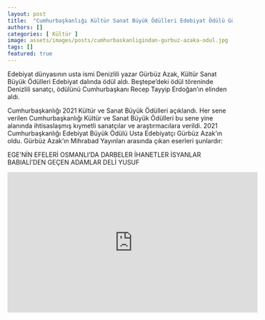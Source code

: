 ```yaml
---
layout: post
title:  "Cumhurbaşkanlığı Kültür Sanat Büyük Ödülleri Edebiyat Ödülü Gürbüz Azak'ın"
authors: []
categories: [ Kültür ]
image: assets/images/posts/cumhurbaskanligindan-gurbuz-azaka-odul.jpg
tags: []
featured: true
---
```


Edebiyat dünyasının usta ismi Denizlili yazar Gürbüz Azak, Kültür Sanat Büyük Ödülleri Edebiyat dalında ödül aldı. Beştepe’deki ödül töreninde Denizlili sanatçı, ödülünü Cumhurbaşkanı Recep Tayyip Erdoğan’ın elinden aldı.

Cumhurbaşkanlığı 2021 Kültür ve Sanat Büyük Ödülleri açıklandı. Her sene verilen Cumhurbaşkanlığı Kültür ve Sanat Büyük Ödülleri bu sene yine alanında ihtisaslaşmış kıymetli sanatçılar ve araştırmacılara verildi. 2021 Cumhurbaşkanlığı Edebiyat Büyük Ödülü Usta Edebiyatçı Gürbüz Azak’ın oldu. Gürbüz Azak’ın Mihrabad Yayınları arasında çıkan eserleri şunlardır:

EGE’NİN EFELERİ
OSMANLI’DA DARBELER İHANETLER İSYANLAR
BABIALİ’DEN GEÇEN ADAMLAR
DELİ YUSUF

<iframe width="560" height="315" src="https://www.youtube.com/embed/GIVoWG9E3oQ" title="YouTube video player" frameborder="0" allow="accelerometer; autoplay; clipboard-write; encrypted-media; gyroscope; picture-in-picture" allowfullscreen></iframe>
